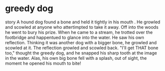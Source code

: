 # greedy dog
story 
A hound dog found a bone and held it tightly in his mouth .
He growled and scowled at anyone who attertimpted to take it away.
Off into the woods he went to bury his prize.
When he came to a stream, he trotted over the footbridge and happentued to glance into the water. 
He saw his own reflection. Thinking it was another dog with a bigger bone, he growled and scowled at it.
The reflection growled and scowled back.
"I'll get THAT bone too," thought the greedy dog, and he snapped his sharp tooth at the image in the water.
Alas, his own big bone fell with a splash, out of sight, the moment he opened his mouth to bite!
